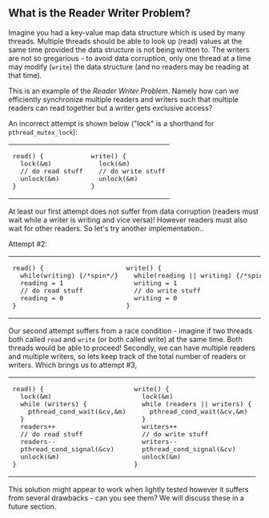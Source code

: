 ## What is the Reader Writer Problem?

Imagine you had a key-value map data structure which is used by many threads. Multiple threads should be able to look up (read) values at the same time provided the data structure is not being written to. The writers are not so gregarious - to avoid data corruption, only one thread at a time may modify (`write`) the data structure (and no readers may be reading at that time). 

This is an example of the _Reader Writer Problem_. Namely how can we efficiently synchronize multiple readers and writers such that multiple readers can read together but a writer gets exclusive access?

An incorrect attempt is shown below ("lock" is a shorthand for `pthread_mutex_lock`):

<table><tr><td>
<pre>
read() {
  lock(&m)
  // do read stuff
  unlock(&m)
}
</pre>
</td><td>
<pre>
write() {
  lock(&m)
  // do write stuff
  unlock(&m)
}
</pre></td></tr></table>

At least our first attempt does not suffer from data corruption (readers must wait while a writer is writing and vice versa)! However readers must also wait for other readers. So let's try another implementation..

Attempt #2:
<table><tr><td>
<pre>read() {
  while(writing) {/*spin*/}
  reading = 1
  // do read stuff
  reading = 0
}
</pre>
</td><td>
<pre>write() {
  while(reading || writing) {/*spin*/}
  writing = 1
  // do write stuff
  writing = 0
}
</pre></td></tr></table>

Our second attempt suffers from a race condition - imagine if two threads both called `read` and `write` (or both called write) at the same time. Both threads would be able to proceed! Secondly, we can have multiple readers and multiple writers, so lets keep track of the total number of readers or writers. Which brings us to attempt #3,

<table><tr><td>
<pre>read() {
  lock(&m)
  while (writers) {
    pthread_cond_wait(&cv,&m)
  }
  readers++
  // do read stuff
  readers--
  pthread_cond_signal(&cv)
  unlock(&m)
}
</pre>
</td><td>
<pre>write() {
  lock(&m)
  while (readers || writers) {
    pthread_cond_wait(&cv,&m)
  }
  writers++
  // do write stuff
  writers--
  pthread_cond_signal(&cv)
  unlock(&m)
}
</pre></td></tr></table>

This solution might appear to work when lightly tested however it suffers from several drawbacks  - can you see them? We will discuss these in a future section.
